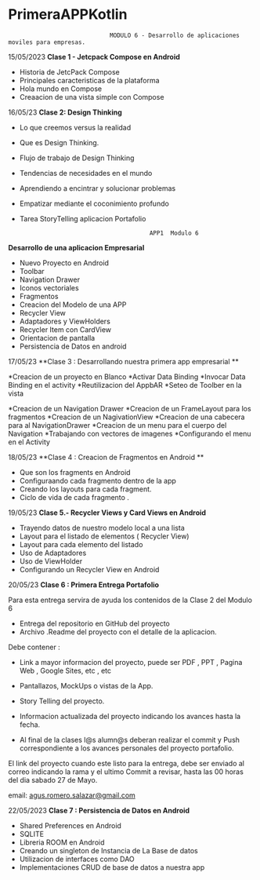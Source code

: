 # PrimeraAPPKotlin

                                 MODULO 6 - Desarrollo de aplicaciones moviles para empresas.

15/05/2023
**Clase 1 - Jetcpack Compose en Android** 

* Historia de JetcPack Compose 
* Principales caracteristicas de la plataforma 
* Hola mundo en Compose 
* Creaacion de una vista simple con Compose 

16/05/23
**Clase 2: Design Thinking**

* Lo que creemos versus la realidad 
* Que es Design Thinking.
* Flujo de trabajo de Design Thinking
* Tendencias de necesidades en el mundo
* Aprendiendo a encintrar y solucionar problemas 
* Empatizar mediante el coconimiento profundo 
* Tarea StoryTelling aplicacion Portafolio 
                                
                                           APP1  Modulo 6 

**Desarrollo de una aplicacion Empresarial** 

* Nuevo Proyecto en Android
* Toolbar 
* Navigation Drawer 
* Iconos vectoriales 
* Fragmentos 
* Creacion del Modelo de una APP 
* Recycler View 
* Adaptadores y ViewHolders 
* Recycler Item con CardView
* Orientacion de pantalla 
* Persistencia de Datos en android 

17/05/23
 **Clase 3 : Desarrollando nuestra primera app empresarial ** 

*Creacion de un proyecto en Blanco 
*Activar Data Binding 
*Invocar Data Binding en el activity 
*Reutilizacion del AppbAR 
*Seteo de Toolber en la vista  

*Creacion de un Navigation Drawer 
*Creacion de un FrameLayout para los fragmentos 
*Creacion de un NagivationView 
*Creacion de una cabecera para al NavigationDrawer 
*Creacion de un menu para el cuerpo del Navigation 
*Trabajando con vectores de imagenes
*Configurando el menu en el Activity 


18/05/23
**Clase 4 : Creacion de Fragmentos en Android **

* Que son los fragments en Android 
* Configuraando cada fragmento dentro de la app 
* Creando los layouts para cada fragment.
* Ciclo de vida de cada fragmento .

19/05/23  **Clase 5.- Recycler Views y Card Views en Android** 

* Trayendo datos de nuestro modelo local  a una lista 
* Layout para el listado de elementos ( Recycler View) 
* Layout para cada elemento del listado 
* Uso de Adaptadores 
* Uso de ViewHolder 
* Configurando un Recycler View en Android 


20/05/23
**Clase 6 : Primera Entrega Portafolio**  

Para esta entrega servira de ayuda los contenidos de la Clase 2 del Modulo 6 

* Entrega del repositorio en GitHub del proyecto
* Archivo .Readme del proyecto con el detalle de la aplicacion. 

Debe contener : 
 
   * Link a mayor informacion del proyecto, puede ser PDF , PPT , Pagina Web , Google Sites, etc , etc
   * Pantallazos, MockUps  o vistas de la App.
   * Story Telling del proyecto.
   * Informacion actualizada del proyecto indicando los avances hasta la fecha.

* Al final de la clases l@s alumn@s deberan realizar el commit y Push correspondiente a  los avances personales del proyecto portafolio.

El link del proyecto cuando este listo para la entrega, debe ser enviado al correo 
indicando la rama y el ultimo Commit a revisar, hasta las 00 horas del dia sabado 27 de Mayo.

email: agus.romero.salazar@gmail.com

22/05/2023 
**Clase 7 : Persistencia de Datos en Android** 

* Shared Preferences en Android 
* SQLITE 
* Libreria ROOM en Android 
* Creando un singleton de Instancia de La Base de datos 
* Utilizacion de interfaces como DAO
* Implementaciones CRUD de base de datos  a nuestra app 















